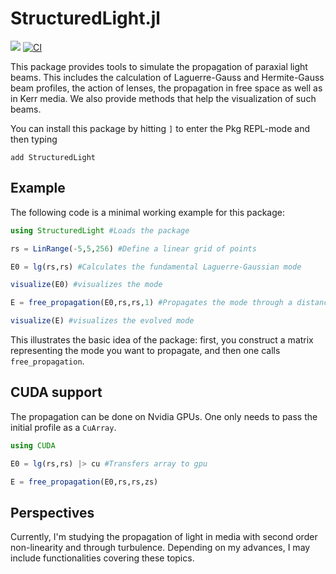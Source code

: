 # StructuredLight.jl

[![](https://img.shields.io/badge/docs-stable-blue.svg)](https://marcsgil.github.io/StructuredLight.jl)
[![CI](https://github.com/marcsgil/StructuredLight.jl/actions/workflows/CI.yml/badge.svg)](https://github.com/marcsgil/StructuredLight.jl/actions/workflows/CI.yml)

This package provides tools to simulate the propagation of paraxial light beams. This includes the calculation of Laguerre-Gauss and Hermite-Gauss beam profiles, the action of lenses, the propagation in free space as well as in Kerr media. We also provide methods that help the visualization of such beams.

You can install this package by hitting `]` to enter the Pkg REPL-mode and then typing

```
add StructuredLight
```  
## Example

The following code is a minimal working example for this package:

```julia
using StructuredLight #Loads the package

rs = LinRange(-5,5,256) #Define a linear grid of points

E0 = lg(rs,rs) #Calculates the fundamental Laguerre-Gaussian mode

visualize(E0) #visualizes the mode

E = free_propagation(E0,rs,rs,1) #Propagates the mode through a distance of z=1

visualize(E) #visualizes the evolved mode
```

This illustrates the basic idea of the package: first, you construct a matrix representing the mode you want to propagate, and then one calls `free_propagation`.

## CUDA support

The propagation can be done on Nvidia GPUs. One only needs to pass the initial profile as a `CuArray`.

```julia
using CUDA

E0 = lg(rs,rs) |> cu #Transfers array to gpu

E = free_propagation(E0,rs,rs,zs)
```

## Perspectives

Currently, I'm studying the propagation of light in media with second order non-linearity and through turbulence. Depending on my advances, I may include functionalities covering these topics.
